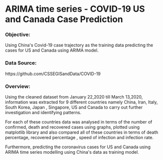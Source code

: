 # ARIMA time series - COVID-19 US and Canada Case Prediction
<h3>Objective:</h3>
Using China's Covid-19 case trajectory as the training data predicting the cases for US and Canada using ARIMA model.

<h3>Data Source:</h3>
https://github.com/CSSEGISandData/COVID-19

<h3>Overview:</h3>
Using the cleaned dataset from January 22,2020 till March 13,2020, information was extracted for 9 different countries
namely China, Iran, Italy, South Korea, Japan , Singapore, US and Canada to carry out
further investigation and identifying patterns.

For each of these countries data was analysed in terms of the number of confirmed,
death and recovered cases using graphs, plotted using matplotlib library and also
compared all of these countries in terms of death percentage, recovered percentage ,
speed of infection and infection rate.

Furthermore, predicting the coronavirus cases for US and Canada using ARIMA time series modelling using China's data as training model. 

